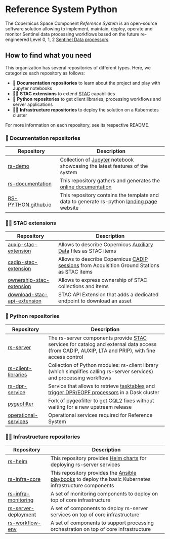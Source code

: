 # Reference System Python

The Copernicus Space Component *Reference System* is an open-source software solution allowing to implement, maintain, deploy, operate and monitor Sentinel data processing workflows based on the future re-engineered Level 0, 1, 2 [Sentinel Data processors](https://eopf.copernicus.eu/).

## How to find what you need

This organization has several repositories of different types.
Here, we categorize each repository as follows:

- 🧙 **Documentation repositories** to learn about the project and play with Jupyter notebooks
- 👩‍🍳 **STAC extensions** to extend [STAC](https://stacspec.org) capabilities
- 🐍 **Python repositories** to get client libraries, processing workflows and server applications
- 🧑‍💻 **Infrastructure repositories** to deploy the solution on a Kubernetes cluster

For more information on each repository, see its respective README.

### 🧙 Documentation repositories

| Repository | Description |
| -- | -- |
| [rs-demo](https://github.com/RS-PYTHON/rs-demo) | Collection of [Jupyter](https://jupyter.org/) notebook showcasing the latest features of the system |
| [rs-documentation](https://github.com/RS-PYTHON/rs-documentation) | This repository gathers and generates the [online documentation](https://home.rs-python.eu/rs-documentation/) |
| [RS-PYTHON.github.io](https://github.com/RS-PYTHON/RS-PYTHON.github.io) | This repository contains the template and data to generate rs-python [landing page](https://home.rs-python.eu/) website |

### 👩‍🍳 STAC extensions

| Repository | Description |
| -- | -- |
| [auxip-stac-extension](https://github.com/RS-PYTHON/auxip-stac-extension) | Allows to describe Copernicus [Auxiliary Data](https://sentiwiki.copernicus.eu/web/copernicus-operations#CopernicusOperations-AuxiliaryDataGathering) files as STAC items |
| [cadip-stac-extension](https://github.com/RS-PYTHON/cadip-stac-extension) | Allows to describe Copernicus [CADIP sessions](https://sentiwiki.copernicus.eu/web/copernicus-operations#CopernicusOperations-X-BandAcquisition) from Acquisition Ground Stations as STAC items |
| [ownership-stac-extension](https://github.com/RS-PYTHON/ownership-stac-extension) | Allows to express ownership of STAC collections and items |
| [download-stac-api-extension](https://github.com/RS-PYTHON/download-stac-api-extension) | STAC API Extension that adds a dedicated endpoint to download an asset |

### 🐍 Python repositories

| Repository | Description |
| -- | -- |
| [rs-server](https://github.com/RS-PYTHON/rs-server) | The rs-server components provide [STAC](https://stacspec.org) services for catalog and external data access (from CADIP, AUXIP, LTA and PRIP), with fine access control |
| [rs-client-libraries](https://github.com/RS-PYTHON/rs-client-libraries) | Collection of Python modules: rs-client library (which simplifies calling rs-server services) and processing workflows |
| [rs-dpr-service](https://github.com/RS-PYTHON/rs-dpr-service) | Service that allows to retrieve [tasktables](https://cpm.pages.eopf.copernicus.eu/eopf-cpm/main/processor-orchestration-guide/tasktables.html) and [trigger DPR/EOPF processors](https://cpm.pages.eopf.copernicus.eu/eopf-cpm/main/processor-orchestration-guide/triggering-usage.html) in a Dask cluster |
| [pygeofilter](https://github.com/RS-PYTHON/pygeofilter) | Fork of pygeofilter to get [CQL2](https://docs.ogc.org/is/21-065r2/21-065r2.html) fixes without waiting for a new upstream release |
| [operational-services](https://github.com/RS-PYTHON/operational-services) | Operational services required for Reference System |

### 🧑‍💻 Infrastructure repositories

| Repository | Description |
| -- | -- |
| [rs-helm](https://github.com/RS-PYTHON/rs-helm) | This repository provides [Helm charts](https://helm.sh/) for deploying rs-server services |
| [rs-infra-core](https://github.com/RS-PYTHON/rs-infra-core) | This repository provides the [Ansible playbooks](https://docs.ansible.com/ansible/latest/playbook_guide/playbooks_intro.html) to deploy the basic Kubernetes infrastructure components |
| [rs-infra-monitoring](https://github.com/RS-PYTHON/rs-infra-monitoring) | A set of monitoring components to deploy on top of core infrastructure |
| [rs-server-deployment](https://github.com/RS-PYTHON/rs-server-deployment) | A set of components to deploy rs-server services on top of core infrastructure |
| [rs-workflow-env](https://github.com/RS-PYTHON/rs-workflow-env) | A set of components to support processing orchestration on top of core infrastructure |
